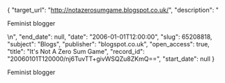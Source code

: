 {
  "target_url": "http://notazerosumgame.blogspot.co.uk/", 
  "description": "<p>Feminist blogger</p>\n", 
  "end_date": null, 
  "date": "2006-01-01T12:00:00", 
  "slug": 65208818, 
  "subject": "Blogs", 
  "publisher": "blogspot.co.uk", 
  "open_access": true, 
  "title": "It's Not A Zero Sum Game", 
  "record_id": "20060101T120000/nj6TuvTT+givWSQZu8ZKmQ==", 
  "start_date": null
}

<p>Feminist blogger</p>
